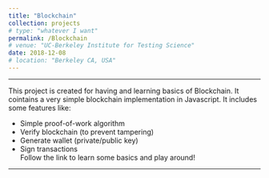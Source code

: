 ```yaml
---
title: "Blockchain"
collection: projects
# type: "whatever I want"
permalink: /Blockchain
# venue: "UC-Berkeley Institute for Testing Science"
date: 2018-12-08
# location: "Berkeley CA, USA"
---
```

---
This project is  created for having and learning basics of Blockchain. It cointains a very simple blockchain implementation in Javascript. It includes some features like:
* Simple proof-of-work algorithm
* Verify blockchain (to prevent tampering)
* Generate wallet (private/public key)
* Sign transactions \
Follow the link to learn some basics and play around!
----